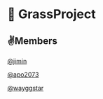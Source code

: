 # 🌱 GrassProject

## ✌️Members
[@jimin](https://github.com/MrJimin)

[@apo2073](https://github.com/apo2073)

[@wayggstar](https://github.com/wayggstar)
